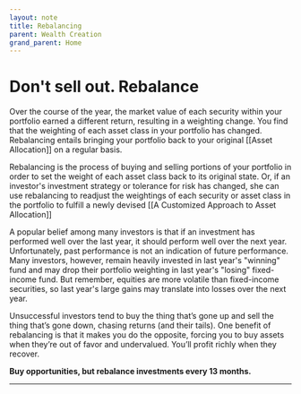 ```yaml
---
layout: note
title: Rebalancing
parent: Wealth Creation
grand_parent: Home
---
```


# Don't sell out. Rebalance

Over the course of the year, the market value of each security within your portfolio earned a different return, resulting in a weighting change. You find that the weighting of each asset class in your portfolio has changed. Rebalancing entails bringing your portfolio back to your original [[Asset Allocation]] on a regular basis.

Rebalancing is the process of buying and selling portions of your portfolio in order to set the weight of each asset class back to its original state. Or, if an investor's investment strategy or tolerance for risk has changed, she can use rebalancing to readjust the weightings of each security or asset class in the portfolio to fulfill a newly devised [[A Customized Approach to Asset Allocation]]

A popular belief among many investors is that if an investment has performed well over the last year, it should perform well over the next year. Unfortunately, past performance is not an indication of future performance. Many investors, however, remain heavily invested in last year's "winning" fund and may drop their portfolio weighting in last year's "losing" fixed-income fund. But remember, equities are more volatile than fixed-income securities, so last year's large gains may translate into losses over the next year.

Unsuccessful investors tend to buy the thing that’s gone up and sell the thing that’s gone down, chasing returns (and their tails). One benefit of rebalancing is that it makes you do the opposite, forcing you to buy assets when they’re out of favor and undervalued. You’ll profit richly when they recover.

**Buy opportunities, but rebalance investments every 13 months.**

---
